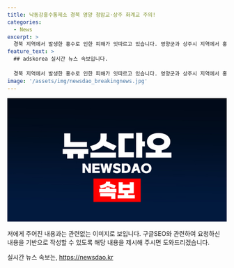 ```yaml
---
title: 낙동강홍수통제소 경북 영양 청암교·상주 화계교 주의!
categories:
  - News
excerpt: >
  경북 지역에서 발생한 홍수로 인한 피해가 잇따르고 있습니다. 영양군과 상주시 지역에서 홍수 경보와 주의보가 발령되었고, 주민 18명이 고립된 상황입니다. 또한 도로 유출과 토사 유출로 인해 관계 당국이 대응 중에 있습니다. 낙동강홍수통제소 관계자는 현재 수위가 점차 낮아가고 있지만 후속 강우로 인해 상황을 계속 지켜봐야 한다고 설명했습니다. 현재 경북 지역에서는 크고 작은 피해가 발생 중이니 안전에 유의해야 합니다. #홍수 #주의보 #영양 #상주 #낙동강
feature_text: >
  ## adskorea 실시간 뉴스 속보입니다.

  경북 지역에서 발생한 홍수로 인한 피해가 잇따르고 있습니다. 영양군과 상주시 지역에서 홍수 경보와 주의보가 발령되었고, 주민 18명이 고립된 상황입니다. 또한 도로 유출과 토사 유출로 인해 관계 당국이 대응 중에 있습니다. 낙동강홍수통제소 관계자는 현재 수위가 점차 낮아가고 있지만 후속 강우로 인해 상황을 계속 지켜봐야 한다고 설명했습니다. 현재 경북 지역에서는 크고 작은 피해가 발생 중이니 안전에 유의해야 합니다. #홍수 #주의보 #영양 #상주 #낙동강
image: '/assets/img/newsdao_breakingnews.jpg'
---
```


<p><img src="/assets/img/newsdao_breakingnews.jpg" alt="adskorea 속보" /></p>

<p>저에게 주어진 내용과는 관련없는 이미지로 보입니다. 구글SEO와 관련하여 요청하신 내용을 기반으로 작성할 수 있도록 해당 내용을 제시해 주시면 도와드리겠습니다.</p>
실시간 뉴스 속보는, <a href="https://newsdao.kr" rel="dofollow">https://newsdao.kr</a>


